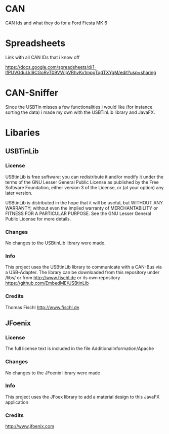# CAN
CAN Ids and what they do for a Ford Fiesta MK 6

# Spreadsheets
Link with all CAN IDs that i know off

https://docs.google.com/spreadsheets/d/1-lfPUVGduLkl9CGoRvT09VWlpVRhvKv1mpgTqdTXYgM/edit?usp=sharing

# CAN-Sniffer
Since the USBTin misses a few functionalities i would like
(for instance sorting the data)
i made my own with the USBTinLib library and JavaFX.

# Libaries
## USBTinLib
### License
USBtinLib is free software: you can redistribute it and/or modify it under the terms of the GNU Lesser General Public License as published by the Free Software Foundation, either version 3 of the License, or (at your option) any later version.

USBtinLib is distributed in the hope that it will be useful, but WITHOUT ANY WARRANTY; without even the implied warranty of MERCHANTABILITY or FITNESS FOR A PARTICULAR PURPOSE. See the GNU Lesser General Public License for more details.

### Changes
No changes to the USBtinLib library were made.

### Info
This project uses the USBtinLib library to communicate with a 
CAN-Bus via a USB-Adapter. 
The library can be downloaded from this repository under /libs/
or from http://www.fischl.de or its own 
repository https://github.com/EmbedME/USBtinLib

### Credits
Thomas Fischl
http://www.fischl.de

## JFoenix
### License
The full license text is included in the file AdditionalInformation/Apache

### Changes
No changes to the JFoenix library were made

### Info
This project uses the JFoex library to add a material design to
 this JavaFX application

### Credits
http://www.jfoenix.com
